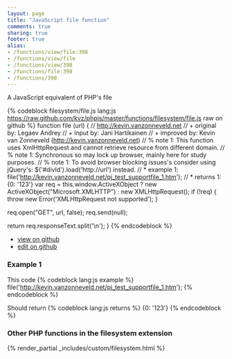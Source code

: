 ```yaml
---
layout: page
title: "JavaScript file function"
comments: true
sharing: true
footer: true
alias:
- /functions/view/file:398
- /functions/view/file
- /functions/view/398
- /functions/file:398
- /functions/398
---
```

<!-- Generated by Rakefile:build -->
A JavaScript equivalent of PHP's file

{% codeblock filesystem/file.js lang:js https://raw.github.com/kvz/phpjs/master/functions/filesystem/file.js raw on github %}
function file (url) {
  // http://kevin.vanzonneveld.net
  // +   original by: Legaev Andrey
  // +      input by: Jani Hartikainen
  // +   improved by: Kevin van Zonneveld (http://kevin.vanzonneveld.net)
  // %        note 1: This function uses XmlHttpRequest and cannot retrieve resource from different domain.
  // %        note 1: Synchronous so may lock up browser, mainly here for study purposes.
  // %        note 1: To avoid browser blocking issues's consider using jQuery's: $('#divId').load('http://url') instead.
  // *     example 1: file('http://kevin.vanzonneveld.net/pj_test_supportfile_1.htm');
  // *     returns 1: {0: '123'}
  var req = this.window.ActiveXObject ? new ActiveXObject("Microsoft.XMLHTTP") : new XMLHttpRequest();
  if (!req) {
    throw new Error('XMLHttpRequest not supported');
  }

  req.open("GET", url, false);
  req.send(null);

  return req.responseText.split('\n');
}
{% endcodeblock %}

 - [view on github](https://github.com/kvz/phpjs/blob/master/functions/filesystem/file.js)
 - [edit on github](https://github.com/kvz/phpjs/edit/master/functions/filesystem/file.js)

### Example 1
This code
{% codeblock lang:js example %}
file('http://kevin.vanzonneveld.net/pj_test_supportfile_1.htm');
{% endcodeblock %}

Should return
{% codeblock lang:js returns %}
{0: '123'}
{% endcodeblock %}


### Other PHP functions in the filesystem extension
{% render_partial _includes/custom/filesystem.html %}
